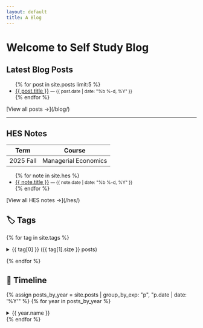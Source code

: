 ```yaml
---
layout: default
title: A Blog
---
```


# Welcome to Self Study Blog

## Latest Blog Posts
<ul>
  {% for post in site.posts limit:5 %}
    <li>
      <a href="{{ post.url }}">{{ post.title }}</a>
      <small>— {{ post.date | date: "%b %-d, %Y" }}</small>
    </li>
  {% endfor %}
</ul>
[View all posts →](/blog/)

---

## HES Notes


| Term | Course |
| -------- | ------- |
| 2025 Fall | Managerial Economics |


<ul>
  {% for note in site.hes %}
    <li>
      <a href="{{ note.url }}">{{ note.title }}</a>
      <small>— {{ note.date | date: "%b %-d, %Y" }}</small>
    </li>
  {% endfor %}
</ul>
[View all HES notes →](/hes/)

## 🏷️ Tags

{% for tag in site.tags %}
<details markdown="1">
  <summary>{{ tag[0] }} ({{ tag[1].size }} posts)</summary>

  <ul>
    {% assign posts = tag[1] | sort: "date" | reverse %}
    {% for post in posts %}
      <li>
        <a href="{{ post.url }}">{{ post.date | date: "%b %-d" }} – {{ post.title }}</a>
      </li>
    {% endfor %}
  </ul>
</details>

{% endfor %}


## 📅 Timeline

{% assign posts_by_year = site.posts | group_by_exp: "p", "p.date | date: '%Y'" %}
{% for year in posts_by_year %}
<details markdown="1" {% if forloop.first %}open{% endif %}>
  <summary>{{ year.name }}</summary>

  {% assign sorted = year.items | sort: "date" | reverse %}
  {% for post in sorted %}
  - [{{ post.date | date: "%b %-d" }} – {{ post.title }}]({{ post.url }})
  {% endfor %}
</details>
{% endfor %}


